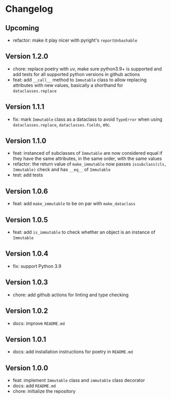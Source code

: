 # Changelog

## Upcoming

- refactor: make it play nicer with pyright's `reportUnhashable`

## Version 1.2.0

- chore: replace poetry with uv, make sure python3.9+ is supported and add tests for all supported python versions in github actions
- feat: add `__call__` method to `Immutable` class to allow replacing attributes with new values, basically a shorthand for `dataclasses.replace`

## Version 1.1.1

- fix: mark `Immutable` class as a dataclass to avoid `TypeError` when using `dataclasses.replace`,
  `dataclasses.fields`, etc.

## Version 1.1.0

- feat: instanced of subclasses of `Immutable` are now considered equal if they
  have the same attributes, in the same order, with the same values
- refactor: the return value of `make_immutable` now passes `issubclass(cls, Immutable)`
  check and has `__eq__` of `Immutable`
- test: add tests

## Version 1.0.6

- feat: add `make_immutable` to be on par with `make_dataclass`

## Version 1.0.5

- feat: add `is_immutable` to check whether an object is an instance of `Immutable`

## Version 1.0.4

- fix: support Python 3.9

## Version 1.0.3

- chore: add github actions for linting and type checking

## Version 1.0.2

- docs: improve `README.md`

## Version 1.0.1

- docs: add installation instructions for poetry in `README.md`

## Version 1.0.0

- feat: implement `Immutable` class and `immutable` class decorator
- docs: add `README.md`
- chore: initialize the repository
